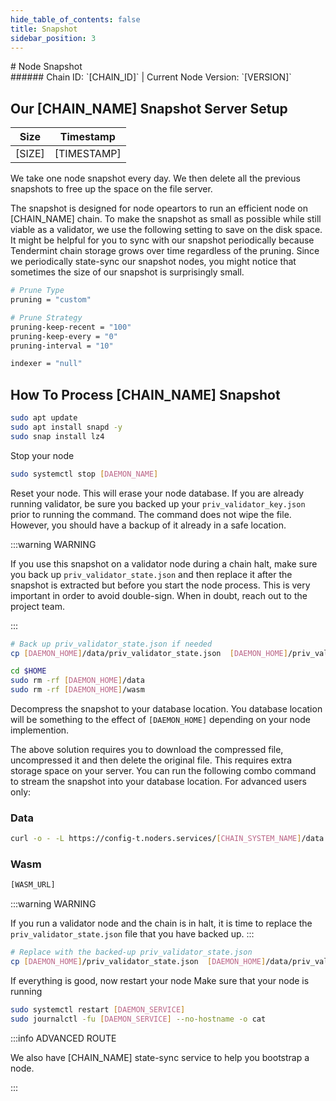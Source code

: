 ```yaml
---
hide_table_of_contents: false
title: Snapshot
sidebar_position: 3
---
```


<div class="h1-with-icon icon-[CHAIN_SYSTEM_NAME]">
# Node Snapshot
</div>
###### Chain ID: `[CHAIN_ID]` | Current Node Version: `[VERSION]`

## Our [CHAIN_NAME] Snapshot Server Setup

| Size   | Timestamp    |
|--------|--------------|
| [SIZE] | [TIMESTAMP]  |


We take one node snapshot every day. We then delete all the previous snapshots to free up the space on the file server.

The snapshot is designed for node opeartors to run an efficient node on [CHAIN_NAME] chain. To make the snapshot as small as possible while still viable as a validator, we use the following setting to save on the disk space. It might be helpful for you to sync with our snapshot periodically because Tendermint chain storage grows over time regardless of the pruning. Since we periodically state-sync our snapshot nodes, you might notice that sometimes the size of our snapshot is surprisingly small.

```bash title="app.toml"
# Prune Type
pruning = "custom"

# Prune Strategy
pruning-keep-recent = "100"
pruning-keep-every = "0"
pruning-interval = "10"
```

```bash title="config.toml"
indexer = "null"
```

## How To Process [CHAIN_NAME] Snapshot
```bash
sudo apt update
sudo apt install snapd -y
sudo snap install lz4
```

Stop your node
```bash
sudo systemctl stop [DAEMON_NAME]
```
Reset your node. This will erase your node database. If you are already running validator, be sure you backed up your `priv_validator_key.json` prior to running the command. The command does not wipe the file. However, you should have a backup of it already in a safe location.

:::warning WARNING

If you use this snapshot on a validator node during a chain halt, make sure you back up `priv_validator_state.json` and then replace it after the snapshot is extracted but before you start the node process. This is very important in order to avoid double-sign. When in doubt, reach out to the project team.

:::

```bash
# Back up priv_validator_state.json if needed
cp [DAEMON_HOME]/data/priv_validator_state.json  [DAEMON_HOME]/priv_validator_state.json

cd $HOME
sudo rm -rf [DAEMON_HOME]/data
sudo rm -rf [DAEMON_HOME]/wasm
```

Decompress the snapshot to your database location. You database location will be something to the effect of `[DAEMON_HOME]` depending on your node implemention.

The above solution requires you to download the compressed file, uncompressed it and then delete the original file. This requires extra storage space on your server. You can run the following combo command to stream the snapshot into your database location. For advanced users only:
### Data
```bash
curl -o - -L https://config-t.noders.services/[CHAIN_SYSTEM_NAME]/data.tar.lz4 | lz4 -d | tar -x -C [DAEMON_HOME]
```
### Wasm
```bash
[WASM_URL]
```

:::warning WARNING

If you run a validator node and the chain is in halt, it is time to replace the `priv_validator_state.json` file that you have backed up.
:::

```bash
# Replace with the backed-up priv_validator_state.json
cp [DAEMON_HOME]/priv_validator_state.json  [DAEMON_HOME]/data/priv_validator_state.json
```

If everything is good, now restart your node
Make sure that your node is running

```bash
sudo systemctl restart [DAEMON_SERVICE]
sudo journalctl -fu [DAEMON_SERVICE] --no-hostname -o cat
```

:::info ADVANCED ROUTE

We also have [CHAIN_NAME] state-sync service to help you bootstrap a node.

:::